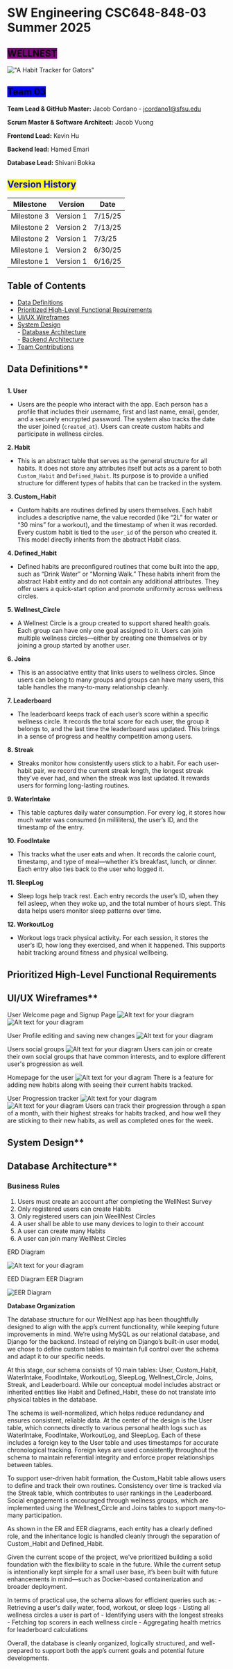 # SW Engineering CSC648-848-03 Summer 2025

## &#x20;<mark style="background-color:purple;">WELLNEST</mark> &#x20;

!["A Habit Tracker for Gators"](images/wellnest.png)

## <mark style="background-color:blue;">Team 03</mark>&#x20;

**Team Lead & GitHub Master:** Jacob Cordano - [jcordano1@sfsu.edu](mailto:jcordano1@sfsu.edu)

**Scrum Master & Software Architect:** Jacob Vuong

**Frontend Lead:** Kevin Hu

**Backend lead:** Hamed Emari

**Database Lead:** Shivani Bokka

## <mark style="color:blue;">Version History</mark>

| Milestone   | Version   | Date    |
| ----------- | --------- | ------- |
| Milestone 3 | Version 1 | 7/15/25 |
| Milestone 2 | Version 2 | 7/13/25 |
| Milestone 2 | Version 1 | 7/3/25  |
| Milestone 1 | Version 2 | 6/30/25 |
| Milestone 1 | Version 1 | 6/16/25 |

## Table of Contents

- [Data Definitions](#data-definitions)   
- [Prioritized High-Level Functional Requirements](#prioritized-high-level-functional-requirements)    
- [UI/UX Wireframes](#uiux-wireframes)    
- [System Design](#system-design)    
      - [Database Architecture](#database-architecture)    
      - [Backend Architecture](#backend-architecture)    
- [Team Contributions](#team-contributions)

## Data Definitions\*\*

##
**1. User**

- Users are the people who interact with the app. Each person has a profile that includes their username, first and last name, email, gender, and a securely encrypted password. The system also tracks the date the user joined (`created_at`). Users can create custom habits and participate in wellness circles. 

**2. Habit**

- This is an abstract table that serves as the general structure for all habits. It does not store any attributes itself but acts as a parent to both `Custom_Habit` and `Defined_Habit`. Its purpose is to provide a unified structure for different types of habits that can be tracked in the system.

**3. Custom_Habit**

- Custom habits are routines defined by users themselves. Each habit includes a descriptive name, the value recorded (like “2L” for water or “30 mins” for a workout), and the timestamp of when it was recorded. Every custom habit is tied to the `user_id` of the person who created it. This model directly inherits from the abstract Habit class.

**4. Defined_Habit**

- Defined habits are preconfigured routines that come built into the app, such as “Drink Water” or “Morning Walk.” These habits inherit from the abstract Habit entity and do not contain any additional attributes. They offer users a quick-start option and promote uniformity across wellness circles.

**5. Wellnest_Circle**

- A Wellnest Circle is a group created to support shared health goals. Each group can have only one goal assigned to it. Users can join multiple wellness circles—either by creating one themselves or by joining a group started by another user.

**6. Joins**

- This is an associative entity that links users to wellness circles. Since users can belong to many groups and groups can have many users, this table handles the many-to-many relationship cleanly.

**7. Leaderboard**

- The leaderboard keeps track of each user’s score within a specific wellness circle. It records the total score for each user, the group it belongs to, and the last time the leaderboard was updated. This brings in a sense of progress and healthy competition among users.

**8. Streak**

- Streaks monitor how consistently users stick to a habit. For each user-habit pair, we record the current streak length, the longest streak they've ever had, and when the streak was last updated. It rewards users for forming long-lasting routines.

**9. WaterIntake**

- This table captures daily water consumption. For every log, it stores how much water was consumed (in milliliters), the user’s ID, and the timestamp of the entry.

**10. FoodIntake**

- This tracks what the user eats and when. It records the calorie count, timestamp, and type of meal—whether it’s breakfast, lunch, or dinner. Each entry also ties back to the user who logged it.

**11. SleepLog**

- Sleep logs help track rest. Each entry records the user’s ID, when they fell asleep, when they woke up, and the total number of hours slept. This data helps users monitor sleep patterns over time.

**12. WorkoutLog**

- Workout logs track physical activity. For each session, it stores the user’s ID, how long they exercised, and when it happened. This supports habit tracking around fitness and physical wellbeing.

## Prioritized High-Level Functional Requirements

##

## UI/UX Wireframes\*\*

User Welcome page and Signup Page
![Alt text for your diagram](files/Welcome_Signup.jpeg)
![Alt text for your diagram](files/Welcome_Signup_2.jpeg)

User Profile editing and saving new changes
![Alt text for your diagram](files/Profile_Edit.jpeg)

Users social groups
![Alt text for your diagram](files/Social_Groups.jpeg)
Users can join or create their own social groups that have common interests, and to explore different user's progression as well.

Homepage for the user
![Alt text for your diagram](files/Homepage_Habits.jpeg)
There is a feature for adding new habits along with seeing their current habits tracked.

User Progression tracker
![Alt text for your diagram](files/User_Progression.jpeg)
![Alt text for your diagram](files/User_Progression_2.jpeg)
Users can track their progression through a span of a month, with their highest streaks for habits tracked, and how well they are sticking to their new habits, as well as completed ones for the week.

##

## System Design\*\*

##

## Database Architecture\*\*

### Business Rules
1. Users must create an account after completing the WellNest Survey
2. Only registered users can create Habits
3. Only registered users can join WeellNest Circles
4. A user shall be able to use many devices to login to their account
5. A user can create many Habits
6. A user can join many WellNest Circles
 

ERD Diagram

![Alt text for your diagram](files/ERDM2.jpg)

EED Diagram
EER Diagram

![EER Diagram](files/EER_Team03_M3.png)

**Database Organization**

The database structure for our WellNest app has been thoughtfully designed to align with the app’s current functionality, while keeping future improvements in mind. We’re using MySQL as our relational database, and Django for the backend. Instead of relying on Django’s built-in user model, we chose to define custom tables to maintain full control over the schema and adapt it to our specific needs.

At this stage, our schema consists of 10 main tables: User, Custom_Habit, WaterIntake, FoodIntake, WorkoutLog, SleepLog, Wellnest_Circle, Joins, Streak, and Leaderboard. While our conceptual model includes abstract or inherited entities like Habit and Defined_Habit, these do not translate into physical tables in the database.

The schema is well-normalized, which helps reduce redundancy and ensures consistent, reliable data. At the center of the design is the User table, which connects directly to various personal health logs such as WaterIntake, FoodIntake, WorkoutLog, and SleepLog. Each of these includes a foreign key to the User table and uses timestamps for accurate chronological tracking. Foreign keys are used consistently throughout the schema to maintain referential integrity and enforce proper relationships between tables.

To support user-driven habit formation, the Custom_Habit table allows users to define and track their own routines. Consistency over time is tracked via the Streak table, which contributes to user rankings in the Leaderboard. Social engagement is encouraged through wellness groups, which are implemented using the Wellnest_Circle and Joins tables to support many-to-many participation.

As shown in the ER and EER diagrams, each entity has a clearly defined role, and the inheritance logic is handled cleanly through the separation of Custom_Habit and Defined_Habit.

Given the current scope of the project, we've prioritized building a solid foundation with the flexibility to scale in the future. While the current setup is intentionally kept simple for a small user base, it’s been built with future enhancements in mind—such as Docker-based containerization and broader deployment.

In terms of practical use, the schema allows for efficient queries such as:
      - Retrieving a user's daily water, food, workout, or sleep logs
      - Listing all wellness circles a user is part of
      - Identifying users with the longest streaks
      - Fetching top scorers in each wellness circle
      - Aggregating health metrics for leaderboard calculations

Overall, the database is cleanly organized, logically structured, and well-prepared to support both the app’s current goals and potential future developments.

## 
